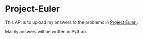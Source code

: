 # Project-Euler
This API is to upload my answers to the problems in [Project Euler ](https://projecteuler.net/problems).

Mainly answers will be written in Python.

